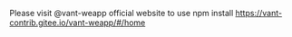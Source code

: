 Please visit @vant-weapp official website to use npm install
https://vant-contrib.gitee.io/vant-weapp/#/home
